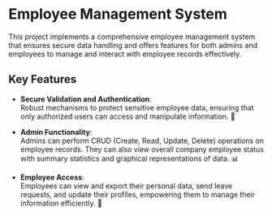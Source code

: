 
# Employee Management System

This project implements a comprehensive employee management system that ensures secure data handling and offers features for both admins and employees to manage and interact with employee records effectively.

## Key Features

- **Secure Validation and Authentication**:  
  Robust mechanisms to protect sensitive employee data, ensuring that only authorized users can access and manipulate information. 🔐

- **Admin Functionality**:  
  Admins can perform CRUD (Create, Read, Update, Delete) operations on employee records. They can also view overall company employee status with summary statistics and graphical representations of data. 📊

- **Employee Access**:  
  Employees can view and export their personal data, send leave requests, and update their profiles, empowering them to manage their information efficiently. 💼

